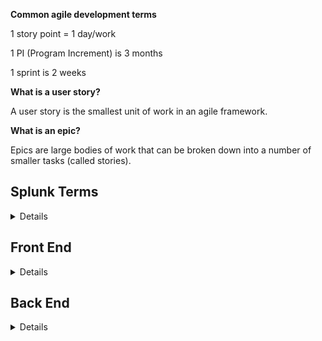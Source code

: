 **Common agile development terms**

1 story point = 1 day/work

1 PI (Program Increment) is 3 months

1 sprint is 2 weeks

**What is a user story?**

A user story is the smallest unit of work in an agile framework.

**What is an epic?**

Epics are large bodies of work that can be broken down into a number of smaller tasks (called stories).

## Splunk Terms

<details>
  
**KPI:**  Key Performance Indicator
  
**Types of KPI Source:**
- Ad hoc Search: define your own search to retrieve portion of data.
- Data Model: Use Splunk Data Models to define a search.
- Shared Base Search: Use a shared base search configuration to define a search.
  
</details>

## Front End 

<details>
  
How to run yarn to **display latest changes**
```console
yarn run webpacklocal
```

**How to run unit tests**
```console
yarn run test:unit:src <test-file-with-path> -u
```
**Mock data**

https://splunk.enterprise.slack.com/files/W9WH87QKS/F041CB83EQ4/itsidefaultscheduledbackup-1661949816.zip
___
**How to install splunk or ITSI:**
```console
wget <link>
```

**Unzip Splunk**
```console
tar -xvzf splunk-8.2.6-a6fe1ee8894b-Linux-x86_64.tgz
```
___
Whenever setting up new VM, remember to setup **correct SPLUNK_HOME path**

```console
echo export SPLUNK_HOME=/Applications/Splunk >> ~/.profile
```

___
**How to ssh into VM:**
```console
ssh ddo@10.214.35.231
```
___
**How to restart/stop/start splunk**
```console
~/splunk/bin/splunk restart
~/splunk/bin/splunk stop
~/splunk/bin/splunk start
```
___
**To bypass git tests**
```console
git commit -n -m "your message"
```
___
**Vscode SSH without using passwords:**

https://www.youtube.com/watch?v=PDVnUErS_us&t=381s

___
**SSH for Gitlab:**

https://www.youtube.com/watch?v=mNtQ55quG9M

```console
cat id_rsa.pub to read file
```

___

**How to install nvm on Ubuntu:**

https://www.youtube.com/watch?v=5jdSyLtoFKE

___

**When things fail:** [How to uninstall Splunk](https://docs.splunk.com/Documentation/Splunk/9.0.2/Installation/UninstallSplunk#:~:text=Uninstall%20Splunk%20Enterprise%20manually&text=Stop%20Splunk%20Enterprise.,-%24SPLUNK_HOME%2Fbin%2F&text=Find%20and%20kill%20any%20lingering,%22splunk%22%20in%20their%20name.&text=Remove%20the%20Splunk%20Enterprise%20installation%20directory%2C%20%24SPLUNK_HOME%20.&text=You%20can%20also%20remove%20the,the%20folder%20into%20the%20Trash.)
___
**How to symlink:**

Go to ~splunk/etc/apps
Remove all symlink
```console
find -type l -delete
```
Remove previous static build
```console
rm -rf $SPLUNK_HOME/etc/apps/itsi/appserver/static/build
```

**Front-end symlink**
```console
ln -s  $GIT_DIRECTORY/apps/itsi/appserver/static/build $SPLUNK_HOME/etc/apps/itsi/appserver/static/build
```
**Back-end symlink**
```console
ln -s $GIT_DIRECTORY/apps/SA-ITOA/package $SPLUNK_HOME/etc/apps/SA-ITOA/package
```
___

**Listening to port**
```console
sudo ss -lptn 'sport = :8089'
```

**Kill port with id**
```console
sudo kill -9 4344
```
**Check which process is running:**
```console
ps -ef|grep splunkd
```
___
**Environment setup**
```bash
# directory where you clone repositories, for example:
export SOLN_ROOT=$HOME/git

#######################
# Repository checkouts
#######################
# => https://git.splunk.com/projects/splcore/repos/main
export SPLUNK_SOURCE=$SOLN_ROOT/main

# => https://git.splunk.com/projects/soln/repos/app-itsi
export SPLUNK_ITSI_SOURCE=$SOLN_ROOT/app-itsi

# => https://git.splunk.com/projects/FSE/repos/demo-itsi
export SPLUNK_ITSI_DEMO_SOURCE=$SOLN_ROOT/demo-itsi
export SPLUNK_HOME=/home/ddo/splunk
export SPLUNK_DB=$SPLUNK_HOME/var/lib/splunk
export SPLUNK_WEB=http://localhost:8000
export SPLUNK_SERVER=https://localhost:8089
export SPLUNKD_URI=$SPLUNK_SERVER
export SPLUNK_USER=admin
# use same password for your local Splunk Enterprise installation
export SPLUNK_PASSWORD=changeme
export SPLUNK_ETC=$SPLUNK_HOME/etc
export DYLD_LIBRARY_PATH=$SPLUNK_HOME/lib
export LD_LIBRARY_PATH=$SPLUNK_HOME/lib
export GIT_DIRECTORY=$SOLN_ROOT/app-itsi
# setting global PYTHONPATH may affect other utilities
# and in situation you run python2 and python3
# this is for a reference that ITSI python files use:
export ITSI_PYTHONPATH=$SPLUNK_ITSI_SOURCE/contrib/common/test:\
$SPLUNK_ITSI_SOURCE/contrib/common:\
$SPLUNK_HOME/lib:\
$SPLUNK_ITSI_SOURCE:\
$SPLUNK_HOME/lib/python3/site-packages:\
$SPLUNK_HOME/etc/apps/SA-ITOA/lib:\
$HOME/Library/Python/2.7/lib/python/site-packages:\
/Library/Python/2.7/site-packages
```
  
</details>
  
## Back End
  
<details>
  </details>

